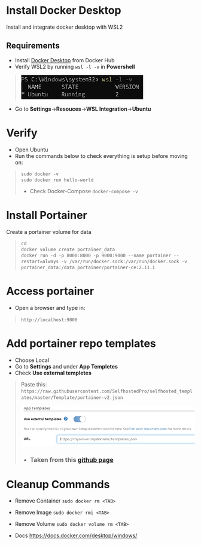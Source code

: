# Install Docker Desktop
Install and integrate docker desktop with WSL2

## Requirements
- Install [Docker Desktop](https://hub.docker.com/editions/community/docker-ce-desktop-windows/) from Docker Hub
- Verify WSL2 by running ``wsl -l -v`` in **Powershell** 
> ![Powershell-Check](/Images/pwsh_img.PNG)

- Go to **Settings**->**Resouces**->**WSL Integration**->**Ubuntu**

# Verify 
- Open Ubuntu 
- Run the commands below to check everything is setup before moving on:
> ```
> sudo docker -v
> sudo docker run hello-world
> ```
> - Check Docker-Compose
> `docker-compose -v`

# Install Portainer
Create a portainer volume for data
> ```
> cd 
> docker volume create portainer_data
> docker run -d -p 8000:8000 -p 9000:9000 --name portainer --restart=always -v /var/run/docker.sock:/var/run/docker.sock -v portainer_data:/data portainer/portainer-ce:2.11.1
> ```

# Access portainer
- Open a browser and type in:
> `http://localhost:9000`

# Add portainer repo templates 
- Choose Local
- Go to **Settings** and under **App Templetes**
- Check **Use external templetes**
> Paste this: 
> `https://raw.githubusercontent.com/SelfhostedPro/selfhosted_templates/master/Template/portainer-v2.json`
> 
> ![Repo](Images/portainer-temp.PNG)
> - ### Taken from this [github page](https://github.com/SelfhostedPro/selfhosted_templates)


# Cleanup Commands
- Remove Container
`sudo docker rm <TAB> `

- Remove Image
`sudo docker rmi <TAB>`

- Remove Volume
`sudo docker volume rm <TAB>`

- Docs
https://docs.docker.com/desktop/windows/
